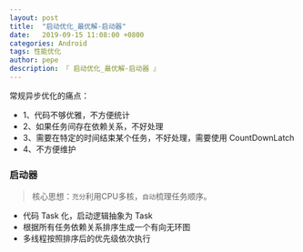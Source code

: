 ```yaml
---
layout: post
title:  "启动优化_最优解-启动器"
date:   2019-09-15 11:08:00 +0800
categories: Android
tags: 性能优化
author: pepe
description: 『 启动优化_最优解-启动器 』
---
```


常规异步优化的痛点：

* 1、代码不够优雅，不方便统计
* 2、如果任务间存在依赖关系，不好处理
* 3、需要在特定的时间结束某个任务，不好处理，需要使用 CountDownLatch
* 4、不方便维护

### **启动器**

> 核心思想：`充分`利用CPU多核，`自动`梳理任务顺序。

* 代码 Task 化，启动逻辑抽象为 Task
* 根据所有任务依赖关系排序生成一个有向无环图
* 多线程按照排序后的优先级依次执行















































